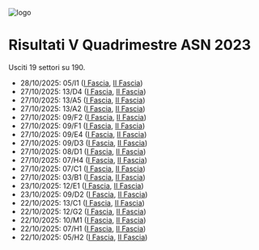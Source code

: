 ![logo](img/logo-2023.png)

# Risultati V Quadrimestre ASN 2023

Usciti 19 settori su 190.

- 28/10/2025: 05/I1 ([I Fascia](https://asn23.cineca.it/pubblico/miur/esito/05%252FI1/1/5), [II Fascia](https://asn23.cineca.it/pubblico/miur/esito/05%252FI1/2/5))
- 27/10/2025: 13/D4 ([I Fascia](https://asn23.cineca.it/pubblico/miur/esito/13%252FD4/1/5), [II Fascia](https://asn23.cineca.it/pubblico/miur/esito/13%252FD4/2/5))
- 27/10/2025: 13/A5 ([I Fascia](https://asn23.cineca.it/pubblico/miur/esito/13%252FA5/1/5), [II Fascia](https://asn23.cineca.it/pubblico/miur/esito/13%252FA5/2/5))
- 27/10/2025: 13/A2 ([I Fascia](https://asn23.cineca.it/pubblico/miur/esito/13%252FA2/1/5), [II Fascia](https://asn23.cineca.it/pubblico/miur/esito/13%252FA2/2/5))
- 27/10/2025: 09/F2 ([I Fascia](https://asn23.cineca.it/pubblico/miur/esito/09%252FF2/1/5), [II Fascia](https://asn23.cineca.it/pubblico/miur/esito/09%252FF2/2/5))
- 27/10/2025: 09/F1 ([I Fascia](https://asn23.cineca.it/pubblico/miur/esito/09%252FF1/1/5), [II Fascia](https://asn23.cineca.it/pubblico/miur/esito/09%252FF1/2/5))
- 27/10/2025: 09/E4 ([I Fascia](https://asn23.cineca.it/pubblico/miur/esito/09%252FE4/1/5), [II Fascia](https://asn23.cineca.it/pubblico/miur/esito/09%252FE4/2/5))
- 27/10/2025: 09/D3 ([I Fascia](https://asn23.cineca.it/pubblico/miur/esito/09%252FD3/1/5), [II Fascia](https://asn23.cineca.it/pubblico/miur/esito/09%252FD3/2/5))
- 27/10/2025: 08/D1 ([I Fascia](https://asn23.cineca.it/pubblico/miur/esito/08%252FD1/1/5), [II Fascia](https://asn23.cineca.it/pubblico/miur/esito/08%252FD1/2/5))
- 27/10/2025: 07/H4 ([I Fascia](https://asn23.cineca.it/pubblico/miur/esito/07%252FH4/1/5), [II Fascia](https://asn23.cineca.it/pubblico/miur/esito/07%252FH4/2/5))
- 27/10/2025: 07/C1 ([I Fascia](https://asn23.cineca.it/pubblico/miur/esito/07%252FC1/1/5), [II Fascia](https://asn23.cineca.it/pubblico/miur/esito/07%252FC1/2/5))
- 27/10/2025: 03/B1 ([I Fascia](https://asn23.cineca.it/pubblico/miur/esito/03%252FB1/1/5), [II Fascia](https://asn23.cineca.it/pubblico/miur/esito/03%252FB1/2/5))
- 23/10/2025: 12/E1 ([I Fascia](https://asn23.cineca.it/pubblico/miur/esito/12%252FE1/1/5), [II Fascia](https://asn23.cineca.it/pubblico/miur/esito/12%252FE1/2/5))
- 23/10/2025: 09/D2 ([I Fascia](https://asn23.cineca.it/pubblico/miur/esito/09%252FD2/1/5), [II Fascia](https://asn23.cineca.it/pubblico/miur/esito/09%252FD2/2/5))
- 22/10/2025: 13/C1 ([I Fascia](https://asn23.cineca.it/pubblico/miur/esito/13%252FC1/1/5), [II Fascia](https://asn23.cineca.it/pubblico/miur/esito/13%252FC1/2/5))
- 22/10/2025: 12/G2 ([I Fascia](https://asn23.cineca.it/pubblico/miur/esito/12%252FG2/1/5), [II Fascia](https://asn23.cineca.it/pubblico/miur/esito/12%252FG2/2/5))
- 22/10/2025: 10/M1 ([I Fascia](https://asn23.cineca.it/pubblico/miur/esito/10%252FM1/1/5), [II Fascia](https://asn23.cineca.it/pubblico/miur/esito/10%252FM1/2/5))
- 22/10/2025: 07/H1 ([I Fascia](https://asn23.cineca.it/pubblico/miur/esito/07%252FH1/1/5), [II Fascia](https://asn23.cineca.it/pubblico/miur/esito/07%252FH1/2/5))
- 22/10/2025: 05/H2 ([I Fascia](https://asn23.cineca.it/pubblico/miur/esito/05%252FH2/1/5), [II Fascia](https://asn23.cineca.it/pubblico/miur/esito/05%252FH2/2/5))
